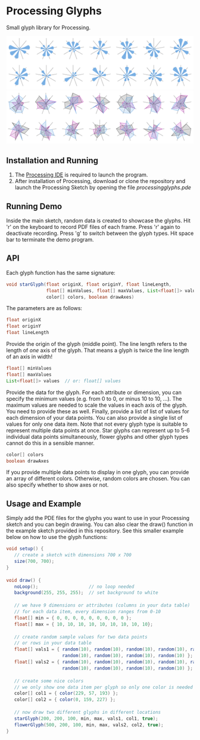 # Processing Glyphs

Small glyph library for Processing.

<img src="https://github.com/dkammer/processingglyphs/raw/master/flowerglyphs.png" alt="Flower Glyphs" width="600">

<img src="https://github.com/dkammer/processingglyphs/raw/master/starglyphs.png" alt="Star Glyphs" width="600">

## Installation and Running

1. The [Processing IDE](https://processing.org/download/) is required to launch the program. 
2. After installation of Processing, download or clone the repository and launch the Processing Sketch by opening the file _processingglyphs.pde_

## Running Demo

Inside the main sketch, random data is created to showcase the glyphs. Hit 'r' on the keyboard to record PDF files of each frame. Press 'r' again to deactivate recording. Press 'g' to switch between the glyph types. Hit space bar to terminate the demo program.

## API

Each glyph function has the same signature:

```java
void starGlyph(float originX, float originY, float lineLength, 
               float[] minValues, float[] maxValues, List<float[]> values, 
               color[] colors, boolean drawAxes)
```

The parameters are as follows:

```java
float originX
float originY
float lineLength
````

Provide the origin of the glyph (middle point). The line length refers to the length of _one_ axis of the glyph. That means a glyph is twice the line length of an axis in width!

```java
float[] minValues
float[] maxValues
List<float[]> values  // or: float[] values
````

Provide the data for the glyph. For each attribute or dimension, you can specify the minimum values (e.g. from 0 to 0, or minus 10 to 10, ...). The maximum values are needed to scale the values in each axis of the glyph. You need to provide these as well. Finally, provide a list of list of values for each dimension of your data points. You can also provide a single list of values for only one data item. Note that not every glyph type is suitable to represent multiple data points at once. Star glyphs can represent up to 5-6 individual data points simultaneously, flower glyphs and other glyph types cannot do this in a sensible manner.

```java
color[] colors
boolean drawAxes
```

If you provide multiple data points to display in one glyph, you can provide an array of different colors. Otherwise, random colors are chosen. You can also specify whether to show axes or not. 

## Usage and Example

Simply add the PDE files for the glyphs you want to use in your Processing sketch and you can begin drawing. You can also clear the draw() function in the example sketch provided in this repository. See this smaller example below on how to use the glyph functions:

```java
void setup() { 
   // create a sketch with dimensions 700 x 700  
   size(700, 700);
}

void draw() {
   noLoop();                   // no loop needed
   background(255, 255, 255);  // set background to white

   // we have 9 dimensions or attributes (columns in your data table) 
   // for each data item, every dimension ranges from 0-10
   float[] min = { 0, 0, 0, 0, 0, 0, 0, 0, 0 };
   float[] max = { 10, 10, 10, 10, 10, 10, 10, 10, 10};  

   // create random sample values for two data points 
   // or rows in your data table
   float[] vals1 = { random(10), random(10), random(10), random(10), random(10), 
                     random(10), random(10), random(10), random(10) };
   float[] vals2 = { random(10), random(10), random(10), random(10), random(10), 
                     random(10), random(10), random(10), random(10) };

   // create some nice colors
   // we only show one data item per glyph so only one color is needed
   color[] col1 = { color(229, 57, 193) };
   color[] col2 = { color(0, 159, 227) };

   // now draw two different glyphs in different locations
   starGlyph(200, 200, 100, min, max, vals1, col1, true);
   flowerGlyph(500, 200, 100, min, max, vals2, col2, true);
}
```
